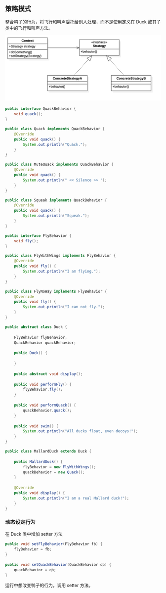 ## 策略模式

整合鸭子的行为，将飞行和叫声委托给别人处理，而不是使用定义在 Duck 或其子类中的飞行和叫声方法。

![](https://github.com/pointer95/notes/blob/master/pics/Strategy.png?raw=true)

```java
public interface QuackBehavior {
    void quack();
}
```

```java
public class Quack implements QuackBehavior {
    @Override
    public void quack() {
        System.out.println("Quack.");
    }
}
```

```java
public class MuteQuack implements QuackBehavior {
    @Override
    public void quack() {
        System.out.println(" << Silence >> ");
    }
}
```

```java
public class Squeak implements QuackBehavior {
    @Override
    public void quack() {
        System.out.println("Squeak.");
    }
}
```

```java
public interface FlyBehavior {
    void fly();
}
```

```java
public class FlyWithWings implements FlyBehavior {
    @Override
    public void fly() {
        System.out.println("I am flying.");
    }
}
```

```java
public class FlyNoWay implements FlyBehavior {
    @Override
    public void fly() {
        System.out.println("I can not fly.");
    }
}
```

```java
public abstract class Duck {

    FlyBehavior flyBehavior;
    QuackBehavior quackBehavior;

    public Duck() {

    }

    public abstract void display();

    public void performFly() {
        flyBehavior.fly();
    }

    public void performQuack() {
        quackBehavior.quack();
    }

    public void swim() {
        System.out.println("All ducks float, even decoys!");
    }
}
```

```java
public class MallardDuck extends Duck {

    public MallardDuck() {
        flyBehavior = new FlyWithWings();
        quackBehavior = new Quack();
    }

    @Override
    public void display() {
        System.out.println("I am a real Mallard duck!");
    }
}
```

### 动态设定行为

在 Duck 类中增加 setter 方法

```java
public void setFlyBehavior(FlyBehavior fb) {
    flyBehavior = fb;
}

public void setQuackBehavior(QuackBehavior qb) {
    quackBehavior = qb;
}
```

运行中想改变鸭子的行为，调用 setter 方法。